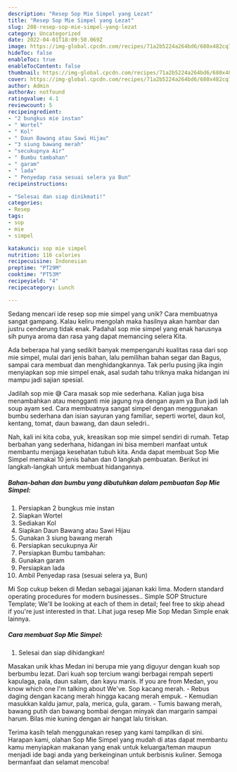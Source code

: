 ```yaml
---
description: "Resep Sop Mie Simpel yang Lezat"
title: "Resep Sop Mie Simpel yang Lezat"
slug: 208-resep-sop-mie-simpel-yang-lezat
category: Uncategorized
date: 2022-04-01T18:09:50.069Z
image: https://img-global.cpcdn.com/recipes/71a2b5224a264bd6/680x482cq70/sop-mie-simpel-foto-resep-utama.jpg
hideToc: false
enableToc: true
enableTocContent: false
thumbnail: https://img-global.cpcdn.com/recipes/71a2b5224a264bd6/680x482cq70/sop-mie-simpel-foto-resep-utama.jpg
cover: https://img-global.cpcdn.com/recipes/71a2b5224a264bd6/680x482cq70/sop-mie-simpel-foto-resep-utama.jpg
author: Admin
authorAv: notfound
ratingvalue: 4.1
reviewcount: 5
recipeingredient:
- "2 bungkus mie instan"
- " Wortel"
- " Kol"
- " Daun Bawang atau Sawi Hijau"
- "3 siung bawang merah"
- "secukupnya Air"
- " Bumbu tambahan"
- " garam"
- " lada"
- " Penyedap rasa sesuai selera ya Bun"
recipeinstructions:

- "Selesai dan siap dinikmati!"
categories:
- Resep
tags:
- sop
- mie
- simpel

katakunci: sop mie simpel 
nutrition: 116 calories
recipecuisine: Indonesian
preptime: "PT29M"
cooktime: "PT53M"
recipeyield: "4"
recipecategory: Lunch

---
```





Sedang mencari ide resep sop mie simpel yang unik? Cara membuatnya sangat gampang. Kalau keliru mengolah maka hasilnya akan hambar dan justru cenderung tidak enak. Padahal sop mie simpel yang enak harusnya sih punya aroma dan rasa yang dapat memancing selera Kita.





Ada beberapa hal yang sedikit banyak mempengaruhi kualitas rasa dari sop mie simpel, mulai dari jenis bahan, lalu pemilihan bahan segar dan Bagus, sampai cara membuat dan menghidangkannya. Tak perlu pusing jika ingin menyiapkan sop mie simpel enak,      asal sudah tahu triknya maka hidangan ini mampu jadi sajian spesial.














Jadilah sop mie 😅 Cara masak sop mie sederhana. Kalian juga bisa menambahkan atau mengganti mie jagung nya dengan ayam ya Bun jadi lah soup ayam sed. Cara membuatnya sangat simpel dengan menggunakan bumbu sederhana dan isian sayuran yang familiar, seperti wortel, daun kol, kentang, tomat, daun bawang, dan daun seledri..






Nah, kali ini kita coba, yuk, kreasikan sop mie simpel sendiri di rumah. Tetap berbahan yang sederhana, hidangan ini bisa memberi manfaat untuk membantu menjaga kesehatan tubuh kita. Anda dapat membuat Sop Mie Simpel memakai 10 jenis bahan dan 0 langkah pembuatan. Berikut ini langkah-langkah untuk membuat hidangannya.

<!--inarticleads1-->

##### Bahan-bahan dan bumbu yang dibutuhkan dalam pembuatan Sop Mie Simpel:

1. Persiapkan 2 bungkus mie instan
1. Siapkan  Wortel
1. Sediakan  Kol
1. Siapkan  Daun Bawang atau Sawi Hijau
1. Gunakan 3 siung bawang merah
1. Persiapkan secukupnya Air
1. Persiapkan  Bumbu tambahan:
1. Gunakan  garam
1. Persiapkan  lada
1. Ambil  Penyedap rasa (sesuai selera ya, Bun)


Mi Sop cukup beken di Medan sebagai jajanan kaki lima. Modern standard operating procedures for modern businesses.. Simple SOP Structure Template; We&#39;ll be looking at each of them in detail; feel free to skip ahead if you&#39;re just interested in that. Lihat juga resep Mie Sop Medan Simple enak lainnya. 

<!--inarticleads2-->

##### Cara membuat Sop Mie Simpel:


1. Selesai dan siap dihidangkan!

Masakan unik khas Medan ini berupa mie yang diguyur dengan kuah sop berbumbu lezat. Dari kuah sop tercium wangi berbagai rempah seperti kapulaga, pala, daun salam, dan kayu manis. If you are from Medan, you know which one I&#39;m talking about We&#39;ve. Sop kacang merah. - Rebus daging dengan kacang merah hingga kacang merah empuk. - Kemudian masukkan kaldu jamur, pala, merica, gula, garam. - Tumis bawang merah, bawang putih dan bawang bombai dengan minyak dan margarin sampai harum. Bilas mie kuning dengan air hangat lalu tiriskan. 

Terima kasih telah menggunakan resep yang kami tampilkan di sini. Harapan kami, olahan Sop Mie Simpel yang mudah di atas dapat membantu kamu menyiapkan makanan yang enak untuk keluarga/teman maupun menjadi ide bagi anda yang berkeinginan untuk berbisnis kuliner. Semoga bermanfaat dan selamat mencoba!
